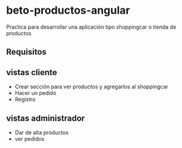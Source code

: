 # beto-productos-angular

Practica para desarrollar una aplicación tipo shoppingcar o tienda de productos

## Requisitos

## vistas cliente

- Crear sección para ver productos y agregarlos al shoppingcar
- Hacer un pedido
- Registro

## vistas administrador

- Dar de alta productos
- ver pedidos
